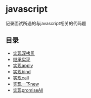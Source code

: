 # javascript
记录面试所遇的与javascript相关的代码题

## 目录
* [实现深拷贝](./deepClone.md)
* [继承实现](./inherit.md)
* [实现apply](./myApply.md)
* [实现bind](./myBind.md)
* [实现call](./myCall.md)
* [实现一下new](./myNew.md)
* [实现promiseAll](./promiseAll.md)

<tongji/>